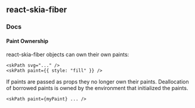 ## react-skia-fiber

### Docs

#### Paint Ownership

react-skia-fiber objects can own their own paints:

```tsx
<skPath svg="..." />
<skPath paint={{ style: "fill" }} />
```

If paints are passed as props they no longer own their paints. Deallocation of borrowed paints is owned by the environment that initialized the paints.

```tsx
<skPath paint={myPaint} ... />
```
